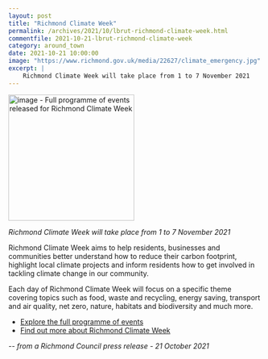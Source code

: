 ```yaml
---
layout: post
title: "Richmond Climate Week"
permalink: /archives/2021/10/lbrut-richmond-climate-week.html
commentfile: 2021-10-21-lbrut-richmond-climate-week
category: around_town
date: 2021-10-21 10:00:00
image: "https://www.richmond.gov.uk/media/22627/climate_emergency.jpg"
excerpt: |
    Richmond Climate Week will take place from 1 to 7 November 2021
---
```


<img src="https://www.richmond.gov.uk/media/22627/climate_emergency.jpg" alt="image - Full programme of events released for Richmond Climate Week" width="250" class="photo right"  >

*Richmond Climate Week will take place from 1 to 7 November 2021*

Richmond Climate Week aims to help residents, businesses and communities  better understand how to reduce their carbon footprint, highlight local  climate projects and inform residents how to get involved in tackling  climate change in our community.

Each day of Richmond Climate Week will focus on a specific theme covering  topics such as food, waste and recycling, energy saving, transport and air  quality, net zero, nature, habitats and biodiversity and much more.

- [Explore the full programme of events](https://www.richmond.gov.uk/news/press_office/campaigns_and_events/climate_emergency/climate_week/climate_week_events)
- [Find out more about Richmond Climate Week](https://www.richmond.gov.uk/news/press_office/campaigns_and_events/climate_emergency/climate_week/about_richmond_climate_week)


<cite>-- from a Richmond Council press release - 21 October 2021</cite>
	  